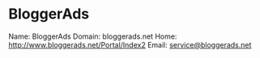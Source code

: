 
# BloggerAds

Name: BloggerAds
Domain: bloggerads.net
Home: http://www.bloggerads.net/Portal/Index2
Email: service@bloggerads.net
